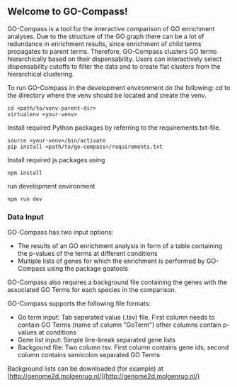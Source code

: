 
## Welcome to GO-Compass!

GO-Compass is a tool for the interactive comparison of GO enrichment analyses. Due to the structure of the GO graph there can be a lot of redundance in enrichment results, since enrichment of child terms propagates to parent terms. Therefore, GO-Compass clusters GO terms hierarchically based on their dispensability. Users can interactively select dispensability cutoffs to filter the data and to create flat clusters from the hierarchical clustering.  

To run GO-Compass in the development environment do the following:
cd to the directory where the venv should be located and create the venv.
```
cd <path/to/venv-parent-dir>
virtualenv <your-venv>
```
Install required Python packages by referring to the requirements.txt-file.
```
source <your-venv>/bin/activate
pip install <path/to/go-compass>/requirements.txt
```
Install required js packages using
```
npm install
```
run development environment
```
npm run dev
```
### Data Input

GO-Compass has two input options:

* The results of an GO enrichment analysis in form of a table containing the p-values of the terms at different conditions
* Multiple lists of genes for which the enrichment is performed by GO-Compass using the package goatools

GO-Compass also requires a background file containing the genes with the associated GO Terms for each species in the comparison. 

GO-Compass supports the following file formats:

* Go term input: Tab seperated value (.tsv) file. First column needs to contain GO Terms (name of column "GoTerm") other columns contain p-values at conditions
* Gene list input: Simple line-break separated gene lists
* Backgound file: Two column tsv. First column contains gene ids, second column contains semicolon separated GO Terms

Background lists can be downloaded (for example) at [http://genome2d.molgenrug.nl/](http://genome2d.molgenrug.nl/) 
